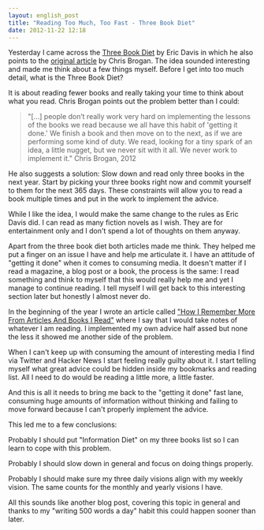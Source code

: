 ```yaml
---
layout: english_post
title: "Reading Too Much, Too Fast - Three Book Diet"
date: 2012-11-22 12:18
---
```


Yesterday I came across the [Three Book Diet](http://theadmin.org/articles/three-book-diet/) by Eric Davis in which he also points to the [original article](http://www.chrisbrogan.com/3bd/) by Chris Brogan. The idea sounded interesting and made me think about a few things myself. Before I get into too much detail, what is the Three Book Diet?

It is about reading fewer books and really taking your time to think about what you read. Chris Brogan points out the problem better than I could:

> "\[…\] people don’t really work very hard on implementing the lessons of the books we read because we all have this habit of 'getting it done.' We finish a book and then move on to the next, as if we are performing some kind of duty. We read, looking for a tiny spark of an idea, a little nugget, but we never sit with it all. We never work to implement it." Chris Brogan, 2012

He also suggests a solution: Slow down and read only three books in the next year. Start by picking your three books right now and commit yourself to them for the next 365 days. These constraints will allow you to read a book multiple times and put  in the work to implement the advice.

While I like the idea, I would make the same change to the rules as Eric Davis did. I can read as many fiction novels as I wish. They are for entertainment only and I don't spend a lot of thoughts on them anyway.

Apart from the three book diet both articles made me think. They   helped me put a finger on an issue I have and help me articulate it. I have an attitude of "getting it done" when it comes to consuming media. It doesn't matter if I read a magazine, a blog post or a book, the process is the same: I read something and think to myself that this would really help me and yet I manage to continue reading. I tell myself I will get back to this interesting section later but honestly I almost never do.

In the beginning of the year I wrote an article called ["How I Remember More From Articles And Books I Read"](http://stravid.com/en/how-i-remember-more-from-articles-and-books-i-read/) where I say that I would take notes of whatever I am reading. I implemented my own advice half assed but none the less it showed me another side of the problem.

When I can't keep up with consuming the amount of interesting media I find via Twitter and Hacker News I start feeling really guilty about it. I start telling myself what great advice could be hidden inside my bookmarks and reading list. All I need to do would be reading a little more, a little faster.

And this is all it needs to bring me back to the "getting it done" fast lane, consuming huge amounts of information without thinking and failing to move forward because I can't properly implement the advice.

This led me to a few conclusions:

Probably I should put "Information Diet" on my three books list so I can learn to cope with this problem.

Probably I should slow down in general and focus on doing things properly.

Probably I should make sure my three daily visions align with my weekly vision. The same counts for the monthly and yearly visions I have.

All this sounds like another blog post, covering this topic in general and thanks to my "writing 500 words a day" habit this could happen sooner than later.